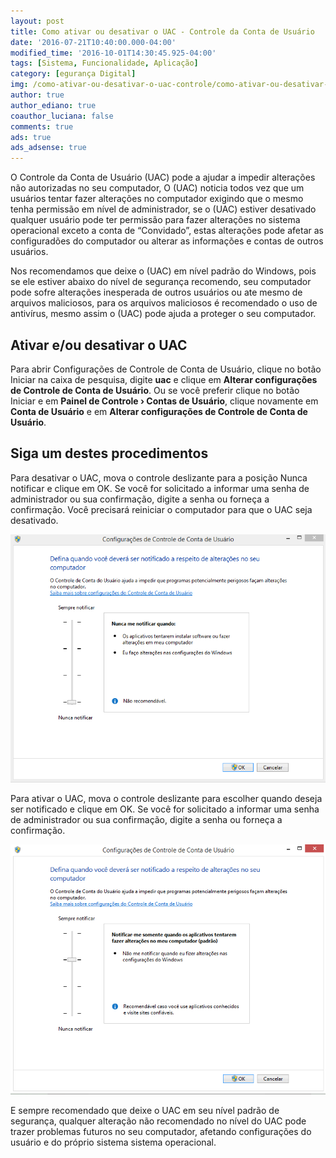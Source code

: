 ```yaml
---
layout: post
title: Como ativar ou desativar o UAC - Controle da Conta de Usuário
date: '2016-07-21T10:40:00.000-04:00'
modified_time: '2016-10-01T14:30:45.925-04:00'
tags: [Sistema, Funcionalidade, Aplicação]
category: [egurança Digital]
img: /como-ativar-ou-desativar-o-uac-controle/como-ativar-ou-desativar-o-uac-controle.jpg
author: true
author_ediano: true
coauthor_luciana: false
comments: true
ads: true
ads_adsense: true
---
```


O Controle da Conta de Usuário (UAC) pode a ajudar a impedir alterações não autorizadas no seu computador, O (UAC) noticia todos vez que um usuários tentar fazer alterações no computador exigindo que o mesmo tenha permissão em nível de administrador, se o (UAC) estiver desativado qualquer usuário pode ter permissão para fazer alterações no sistema operacional exceto a conta de “Convidado”, estas alterações pode afetar as configuradões do computador ou alterar as informações e contas de outros usuários.

Nos recomendamos que deixe o (UAC) em nível padrão do Windows, pois se ele estiver abaixo do nível de segurança recomendo, seu computador pode sofre alterações inesperada de outros usuários ou ate mesmo de arquivos maliciosos, para os arquivos maliciosos é recomendado o uso de antivírus, mesmo assim o (UAC) pode ajuda a proteger o seu computador.

## Ativar e/ou desativar o UAC
Para abrir Configurações de Controle de Conta de Usuário, clique no botão Iniciar na caixa de pesquisa, digite **uac** e clique em **Alterar configurações de Controle de Conta de Usuário**. Ou se você preferir clique no botão Iniciar e em **Painel de Controle › Contas de Usuário**, clique novamente em **Conta de Usuário** e em **Alterar configurações de Controle de Conta de Usuário**.

## Siga um destes procedimentos
Para desativar o UAC, mova o controle deslizante para a posição Nunca notificar e clique em OK. Se você for solicitado a informar uma senha de administrador ou sua confirmação, digite a senha ou forneça a confirmação. Você precisará reiniciar o computador para que o UAC seja desativado.

![Configurações de conta de usuário, nível baixo](/img/post/como-ativar-ou-desativar-o-uac-controle/configuracao-conta-usuario-baixo.png)

Para ativar o UAC, mova o controle deslizante para escolher quando deseja ser notificado e clique em OK. Se você for solicitado a informar uma senha de administrador ou sua confirmação, digite a senha ou forneça a confirmação.

![Configurações de conta de usuário, nível recomendado](/img/post/como-ativar-ou-desativar-o-uac-controle/configuracao-conta-usuario-recomendado.png)

E sempre recomendado que deixe o UAC em seu nível padrão de segurança, qualquer alteração não recomendado no nível do UAC pode trazer problemas futuros no seu computador, afetando configurações do usuário e do próprio sistema sistema operacional.
